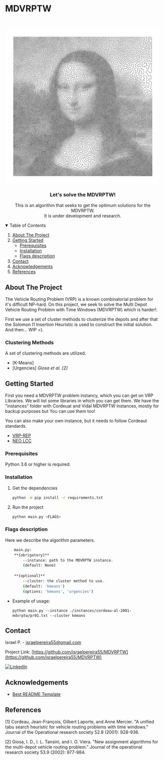 # MDVRPTW

<!--
*** Thanks for checking out the Best-README-Template. If you have a suggestion
*** that would make this better, please fork the repo and create a pull request
*** or simply open an issue with the tag "enhancement".
*** Thanks again! Now go create something AMAZING! :D
-->


<!-- PROJECT SHIELDS -->
<!--
*** I'm using markdown "reference style" links for readability.
*** Reference links are enclosed in brackets [ ] instead of parentheses ( ).
*** See the bottom of this document for the declaration of the reference variables
*** for contributors-url, forks-url, etc. This is an optional, concise syntax you may use.
*** https://www.markdownguide.org/basic-syntax/#reference-style-links
-->



<!-- PROJECT LOGO -->
<br />
<p align="center">
  <a href="https://github.com/israelpereira55/MDVRPTW-Solomon">
    <img src="images/mona-lisa100K.gif" alt="Logo" width="500" height="500">
  </a>

  <h3 align="center">Let's solve the MDVRPTW!</h3>

  <p align="center">
    This is an algorithm that seeks to get the optimum solutions for the MDVRPTW. 
    <br />
    It is under development and research.
    <br />
  </p>
</p>



<!-- TABLE OF CONTENTS -->
<details open="open">
  <summary>Table of Contents</summary>
  <ol>
    <li>
      <a href="#about-the-project">About The Project</a>
    </li>
    <li>
      <a href="#getting-started">Getting Started</a>
      <ul>
        <li><a href="#prerequisites">Prerequisites</a></li>
        <li><a href="#installation">Installation</a></li>
        <li><a href="#flags-description">Flags description</a></li>
      </ul>
    </li>
    <li><a href="#contact">Contact</a></li>
    <li><a href="#acknowledgements">Acknowledgements</a></li>
    <li><a href="#references">References</a></li>
  </ol>
</details>



<!-- ABOUT THE PROJECT -->
## About The Project

The Vehicle Routing Problem (VRP) is a known combinatorial problem for it's difficult NP-hard. On this project, we seek to solve the Multi Depot Vehicle Routing Problem with Time Windows (MDVRPTW) which is harder!. 

First we use a set of cluster methods to clusterize the depots and after that the Solomon I1 Insertion Heuristic is used to construct the initial solution. And then... WIP =).



### Clustering Methods

A set of clustering methods are utilized. 
* [K-Means]
* [Urgencies] _Giosa et al. [2]_



<!-- GETTING STARTED -->
## Getting Started

First you need a MDVRPTW problem instancy, which you can get on VRP Libraries.
We will list some libraries in which you can get them. We have the "instances" folder with Cordeuat and Vidal MDVRPTW instances, mostly for backup purposes but You can use them too!

You can also make your own instance, but it needs to follow Cordeaut standards. 

* [VRP-REP](http://www.vrp-rep.org/variants/item/mdvrptw.html)
* [NEO LCC](https://neo.lcc.uma.es/vrp/vrp-instances/multiple-depot-vrp-instances/)

### Prerequisites

Python 3.6 or higher is required.


### Installation

1. Get the dependencies
   ```sh
   python -m pip install -r requirements.txt
   ```
2. Run the project
   ```sh
   python main.py <FLAGS>
   ```



<!-- USAGE EXAMPLES -->
### Flags description

Here we describe the algorithm parameters.

```bash
    main.py:
    **(obrigatory)**
        --instance: path to the MDVRPTW instance.
        (default: None)

    **(optional)**
        --cluster: the cluster method to use.
        (default: 'kmeans')
        (options: 'kmeans', 'urgencies')
```

* Example of usage:
   ```
   python main.py --instance ./instances/cordeau-al-2001-mdvrptw/pr01.txt --cluster kmeans
   ```


<!-- CONTACT -->
## Contact

Israel P. - israelpereira55@gmail.com

Project Link: [https://github.com/israelpereira55/MDVRPTW](https://github.com/israelpereira55/MDVRPTW)

[![LinkedIn][linkedin-shield]][linkedin-url]



<!-- ACKNOWLEDGEMENTS -->
## Acknowledgements
* [Best README Template](https://github.com/israelpereira55/MDVRPTW)


## References

[1] Cordeau, Jean-François, Gilbert Laporte, and Anne Mercier. "A unified tabu search heuristic for vehicle routing problems with time windows." Journal of the Operational research society 52.8 (2001): 928-936.

[2] Giosa, I. D., I. L. Tansini, and I. O. Viera. "New assignment algorithms for the multi-depot vehicle routing problem." Journal of the operational research society 53.9 (2002): 977-984.




<!-- MARKDOWN LINKS & IMAGES -->
<!-- https://www.markdownguide.org/basic-syntax/#reference-style-links -->
[linkedin-shield]: https://img.shields.io/badge/-LinkedIn-black.svg?style=for-the-badge&logo=linkedin&colorB=555
[linkedin-url]: https://www.linkedin.com/in/israel-souza-06737118b/
[product-screenshot]: images/screenshot.png
